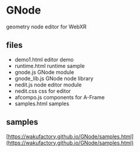# GNode
geometry node editor for WebXR

## files 

 - demo1.html editor demo 
 - runtime.html runtime sample 
 - gnode.js GNode module
 - gnode_lib.js GNode node library
 - nedit.js node editor module
 - nedit.css css for editor 
 - afcompo.js components for A-Frame 
 - samples.html samples


## samples 

[https://wakufactory.github.io/GNode/samples.html](https://wakufactory.github.io/GNode/samples.html)
